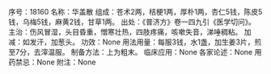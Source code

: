 序号：18160
名称：华盖散
组成：苍术2两，桔梗1两，厚朴1两，杏仁5钱，陈皮5钱，乌梅5钱，麻黄2钱，甘草1两。
出处：《普济方》卷一四九引《医学切问》。
主治：伤风冒湿，头目昏重，憎寒壮热，四肢疼痛，咳嗽失音，涕唾稠粘。
加减：如发汗，加葱头。
功效：None
用法用量：每服3钱，水1盏，加生姜3片，煎至7分，去滓温服。
制备方法：上为粗末。
临床应用：None
各家论述：None
用药禁忌：None
附注：None
